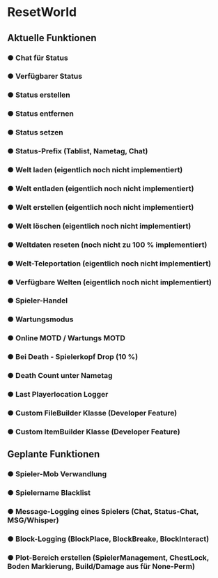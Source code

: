 # ResetWorld

## Aktuelle Funktionen
### ● Chat für Status
### ● Verfügbarer Status
### ● Status erstellen
### ● Status entfernen
### ● Status setzen
### ● Status-Prefix (Tablist, Nametag, Chat)
### ● Welt laden (eigentlich noch nicht implementiert)
### ● Welt entladen (eigentlich noch nicht implementiert)
### ● Welt erstellen (eigentlich noch nicht implementiert)
### ● Welt löschen (eigentlich noch nicht implementiert)
### ● Weltdaten reseten (noch nicht zu 100 % implementiert)
### ● Welt-Teleportation (eigentlich noch nicht implementiert)
### ● Verfügbare Welten (eigentlich noch nicht implementiert)
### ● Spieler-Handel
### ● Wartungsmodus
### ● Online MOTD / Wartungs MOTD
### ● Bei Death - Spielerkopf Drop (10 %)
### ● Death Count unter Nametag
### ● Last Playerlocation Logger
### ● Custom FileBuilder Klasse (Developer Feature)
### ● Custom ItemBuilder Klasse (Developer Feature)


## Geplante Funktionen
### ● Spieler-Mob Verwandlung
### ● Spielername Blacklist
### ● Message-Logging eines Spielers (Chat, Status-Chat, MSG/Whisper)
### ● Block-Logging (BlockPlace, BlockBreake, BlockInteract)
### ● Plot-Bereich erstellen (SpielerManagement, ChestLock, Boden Markierung, Build/Damage aus für None-Perm)
